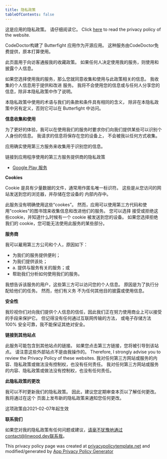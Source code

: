 ```yaml
---
title: 隐私政策
tableOfContents: false
---
```


这是应用的隐私政策。 请仔细阅读它。
Click [here](https://go.linwood.dev/privacypolicy) to read the privacy policy of the website.

CodeDoctor构建了 Butterfight 应用作为开源应用。 这种服务由CodeDoctor免费提供，原本打算使用。

此页面用于向访客通报我的收藏政策。 如果任何人决定使用我的服务，则使用和披露个人信息。

如果您选择使用我的服务，那么您就同意收集和使用与此政策相关的信息。 我收集的个人信息用于提供和改进 服务。 我将不会使用您的信息或与任何人分享您的信息，除非本隐私政策中作了说明。

本隐私政策中使用的术语与我们的条款和条件具有相同的含义， 除非在本隐私政策中另有定义，否则它可以在 Butterfight 中访问。

**信息收集和使用**

为了更好的体验，我可以在使用我们的服务时要求你们向我们提供某些可以识别个人身份的信息。 我请求的信息将保存在您的设备上， 不会被我以任何方式收集。

应用确实使用第三方服务来收集用于识别您的信息。

链接到应用程序使用的第三方服务提供商的隐私政策

- [Google Play 服务](https://www.google.com/policies/privacy/)

**Cookies**

Cookie 是具有少量数据的文件，通常用作匿名唯一标识符。 这些是从您访问的网站发送到您的浏览器，并存储在您设备的 内部内存中。

此服务没有明确使用这些“cookes”。 然而，应用可以使用第三方代码和使用"cookies"的图书馆来收集信息和改进他们的服务。 您可以选择 接受或拒绝这些cookie，并知道什么时候有一个 cookie 被发送到您的设备。 如果您选择拒绝我们的 cookie，您可能无法使用此服务的某些部分。

**服务商**

我可以雇用第三方公司和个人，原因如下：

- 为我们的服务提供便利；
- 为我们提供该处；
- a. 提供与服务有关的服务；或
- 帮助我们分析如何使用我们的服务。

我想告诉该服务的用户，这些第三方可以访问您的个人信息。 原因是为了执行分配给他们的任务。 然而，他们有义务 不为任何其他目的披露或使用信息。

**安全性**

我珍视你们对向我们提供个人信息的信任，因此我们正在努力使用商业上可以接受的手段来保护它。 但记得没有任何通过互联网传输的方法， 或电子存储方法100% 安全可靠，我不能保证其绝对安全。

**链接到其他站点**

此服务可能包含到其他站点的链接。 如果您点击第三方链接，您将被引导到该站点。 请注意这些外部站点不是由我操作的。 Therefore, I strongly advise you to review the Privacy Policy of these websites. 我对任何第三方网站或服务的内容、隐私政策或做法没有控制权，也没有任何责任。 我对任何第三方网站或服务的内容、隐私政策或做法没有控制权，也没有任何责任。

**此隐私政策的更改**

我可以不时更新我们的隐私政策。 因此，建议您定期审查本页以了解任何更改。 我将通过在这个 页面上发布新的隐私政策来通知您任何更改。

这项政策自2021-02-07年起生效

**联系我们**

如果您对我的隐私政策有任何问题或建议，请毫不犹豫地通过contact@linwood.dev联系我。

This privacy policy page was created at [privacypolicytemplate.net](https://privacypolicytemplate.net) and modified/generated
by [App Privacy Policy Generator](https://app-privacy-policy-generator.nisrulz.com/)
